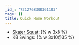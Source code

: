 ```yaml
---
_id_: '7212768308361103'
tags: []
title: Quick Home Workout
---
```


- [Skater Squat](http://strengthandconditioningfitness.com/my-favorite-exercise-of-2013/): {% w 3x8 %}
- KB Swings: {% w 3x10@35 %}
